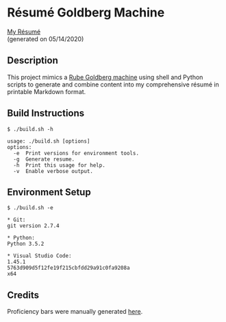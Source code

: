 # Résumé Goldberg Machine

[My Résumé](https://github.com/tacooper/resume-goldberg-machine/blob/master/Tom_Cooper_resume.md) <br>
(generated on 05/14/2020)

## Description

This project mimics a [Rube Goldberg machine](https://en.wikipedia.org/wiki/Rube_Goldberg_machine) using shell and
Python scripts to generate and combine content into my comprehensive résumé in printable Markdown format.

## Build Instructions

```
$ ./build.sh -h

usage: ./build.sh [options]
options:
  -e  Print versions for environment tools.
  -g  Generate resume.
  -h  Print this usage for help.
  -v  Enable verbose output.
```

## Environment Setup

```
$ ./build.sh -e

* Git:
git version 2.7.4

* Python:
Python 3.5.2

* Visual Studio Code:
1.45.1
5763d909d5f12fe19f215cbfdd29a91c0fa9208a
x64
```

## Credits

Proficiency bars were manually generated [here](http://scripts.cac.psu.edu/staff/l/n/lnm105/progressbar.html).
